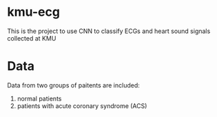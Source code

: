 # kmu-ecg

This is the project to use CNN to classify ECGs and heart sound signals collected at KMU

# Data
Data from two groups of paitents are included:

1. normal patients
2. patients with acute coronary syndrome (ACS)



